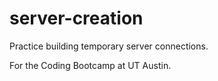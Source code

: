 # server-creation

Practice building temporary server connections.

For the Coding Bootcamp at UT Austin.